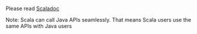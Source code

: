 Please read [Scaladoc](../scaladoc/spark/)

Note: Scala can call Java APIs seamlessly. That means Scala users use the same APIs with Java users
